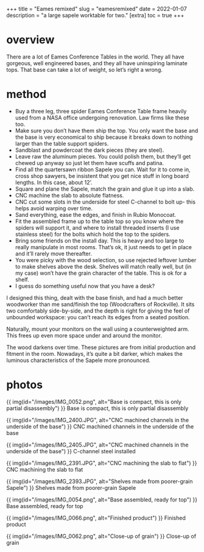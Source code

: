 +++
title = "Eames remixed"
slug = "eamesremixed"
date = 2022-01-07
description = "a large sapele worktable for two."
[extra]
  toc = true
+++

# overview
There are a lot of Eames Conference Tables in the world. They all have gorgeous, well engineered bases, and they all have uninspiring laminate tops. That base can take a lot of weight, so let’s right a wrong.

# method
* Buy a three leg, three spider Eames Conference Table frame heavily used from a NASA office undergoing renovation. Law firms like these too.
* Make sure you don’t have them ship the top. You only want the base and the base is very economical to ship because it breaks down to nothing larger than the table support spiders.
* Sandblast and powdercoat the dark pieces (they are steel).
* Leave raw the aluminum pieces. You could polish them, but they’ll get chewed up anyway so just let them have scuffs and patina.
* Find all the quartersawn ribbon Sapele you can. Wait for it to come in, cross shop sawyers, be insistent that you get nice stuff in long board lengths. In this case, about 12’.
* Square and plane the Sapele, match the grain and glue it up into a slab.
* CNC machine the slab to absolute flatness.
* CNC cut some slots in the underside for steel C-channel to bolt up- this helps avoid warping over time.
* Sand everything, ease the edges, and finish in Rubio Monocoat.
* Fit the assembled frame up to the table top so you know where the spiders will support it, and where to install threaded inserts (I use stainless steel) for the bolts which hold the top to the spiders.
* Bring some friends on the install day. This is heavy and too large to really manipulate in most rooms. That’s ok, it just needs to get in place and it’ll rarely move thereafter.
* You were picky with the wood selection, so use rejected leftover lumber to make shelves above the desk. Shelves will match really well, but (in my case) won’t have the grain character of the table. This is ok for a shelf.
* I guess do something useful now that you have a desk?
  
I designed this thing, dealt with the base finish, and had a much better woodworker than me sand/finish the top (Woodcrafters of Rockville). It sits two comfortably side-by-side, and the depth is right for giving the feel of unbounded workspace: you can’t reach its edges from a seated position.

Naturally, mount your monitors on the wall using a counterweighted arm. This frees up even more space under and around the monitor.

The wood darkens over time. These pictures are from initial production and fitment in the room. Nowadays, it’s quite a bit darker, which makes the luminous characteristics of the Sapele more pronounced.

# photos

{{ img(id="/images/IMG_0052.png", alt="Base is compact, this is only partial disassembly") }}
Base is compact, this is only partial disassembly


{{ img(id="/images/IMG_2400.JPG", alt="CNC machined channels in the underside of the base") }}
CNC machined channels in the underside of the base


{{ img(id="/images/IMG_2405.JPG", alt="CNC machined channels in the underside of the base") }}
C-channel steel installed


{{ img(id="/images/IMG_2391.JPG", alt="CNC machining the slab to flat") }}
CNC machining the slab to flat


{{ img(id="/images/IMG_2393.JPG", alt="Shelves made from poorer-grain Sapele") }}
Shelves made from poorer-grain Sapele


{{ img(id="/images/IMG_0054.png", alt="Base assembled, ready for top") }}
Base assembled, ready for top


{{ img(id="/images/IMG_0066.png", alt="Finished product") }}
Finished product


{{ img(id="/images/IMG_0062.png", alt="Close-up of grain") }}
Close-up of grain